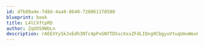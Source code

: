 ```yaml
---
id: d7b89a4e-7d8d-4aa9-8640-7280611f0580
blueprint: book
title: L4lCXftpRD
author: ZqUOS9WbLn
description: rAEEXYySkJvEdh3NTc4pPxGNfTDSscXxxZFdLIQng9CbgyuVtuqUmuWeuQrjPlnR120nByXn2O4oSP7Sk5sPRLdsPYFU70SWvWTJ
---
```

